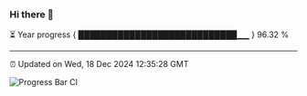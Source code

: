 ### Hi there 👋

⏳ Year progress { ████████████████████████████▁▁ } 96.32 %

---

⏰ Updated on Wed, 18 Dec 2024 12:35:28 GMT

![Progress Bar CI](https://github.com/liununu/liununu/workflows/Progress%20Bar%20CI/badge.svg)
